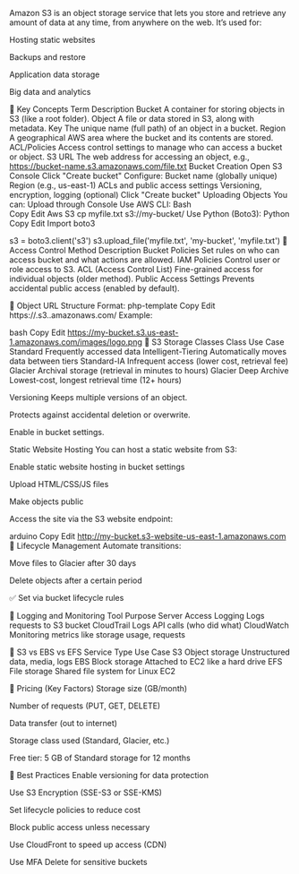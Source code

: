 Amazon S3 is an object storage service that lets you store and retrieve any amount of data at any time, from anywhere on the web. It’s used for:

Hosting static websites

Backups and restore

Application data storage

Big data and analytics

🔹 Key Concepts
Term	Description
Bucket	A container for storing objects in S3 (like a root folder).
Object	A file or data stored in S3, along with metadata.
Key	The unique name (full path) of an object in a bucket.
Region	A geographical AWS area where the bucket and its contents are stored.
ACL/Policies	Access control settings to manage who can access a bucket or object.
S3 URL	The web address for accessing an object, e.g., https://bucket-name.s3.amazonaws.com/file.txt
Bucket Creation
Open S3 Console
Click "Create bucket"
Configure: Bucket name (globally unique)
Region (e.g., us-east-1)
ACLs and public access settings
Versioning, encryption, logging (optional)
Click "Create bucket"
Uploading Objects
You can: Upload through Console
Use AWS CLI:
Bash	
Copy
Edit
Aws S3 cp myfile.txt s3://my-bucket/
Use Python (Boto3):
Python
Copy
Edit
Import boto3

s3 = boto3.client('s3')
s3.upload_file('myfile.txt', 'my-bucket', 'myfile.txt')
🔹 Access Control
Method	Description
Bucket Policies	Set rules on who can access bucket and what actions are allowed.
IAM Policies	Control user or role access to S3.
ACL (Access Control List)	Fine-grained access for individual objects (older method).
Public Access Settings	Prevents accidental public access (enabled by default).

🔹 Object URL Structure
Format:
php-template
Copy
Edit
https://<bucket-name>.s3.<region>.amazonaws.com/<key>
Example:

bash
Copy
Edit
https://my-bucket.s3.us-east-1.amazonaws.com/images/logo.png
🔹 S3 Storage Classes
Class	Use Case
Standard	Frequently accessed data
Intelligent-Tiering	Automatically moves data between tiers
Standard-IA	Infrequent access (lower cost, retrieval fee)
Glacier	Archival storage (retrieval in minutes to hours)
Glacier Deep Archive	Lowest-cost, longest retrieval time (12+ hours)

Versioning
Keeps multiple versions of an object.

Protects against accidental deletion or overwrite.

Enable in bucket settings.

 Static Website Hosting
You can host a static website from S3:

Enable static website hosting in bucket settings

Upload HTML/CSS/JS files

Make objects public

Access the site via the S3 website endpoint:

arduino
Copy
Edit
http://my-bucket.s3-website-us-east-1.amazonaws.com
🔹 Lifecycle Management
Automate transitions:

Move files to Glacier after 30 days

Delete objects after a certain period

✅ Set via bucket lifecycle rules

🔹 Logging and Monitoring
Tool	Purpose
Server Access Logging	Logs requests to S3 bucket
CloudTrail	Logs API calls (who did what)
CloudWatch	Monitoring metrics like storage usage, requests

🔹 S3 vs EBS vs EFS
Service	Type	Use Case
S3	Object storage	Unstructured data, media, logs
EBS	Block storage	Attached to EC2 like a hard drive
EFS	File storage	Shared file system for Linux EC2

🔹 Pricing (Key Factors)
Storage size (GB/month)

Number of requests (PUT, GET, DELETE)

Data transfer (out to internet)

Storage class used (Standard, Glacier, etc.)

Free tier: 5 GB of Standard storage for 12 months

🔹 Best Practices
Enable versioning for data protection

Use S3 Encryption (SSE-S3 or SSE-KMS)

Set lifecycle policies to reduce cost

Block public access unless necessary

Use CloudFront to speed up access (CDN)

Use MFA Delete for sensitive buckets


